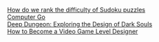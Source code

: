 [How do we rank the difficulty of Sudoku puzzles](https://www.sudokuoftheday.com/about/difficulty/)   
[Computer Go](https://en.wikipedia.org/wiki/Computer_Go)   
[Deep Dungeon: Exploring the Design of Dark Souls](https://www.gamedeveloper.com/design/deep-dungeon-exploring-the-design-of-i-dark-souls-i-)   
[How to Become a Video Game Level Designer](https://www.masterclass.com/articles/how-to-become-a-video-game-level-designer)
